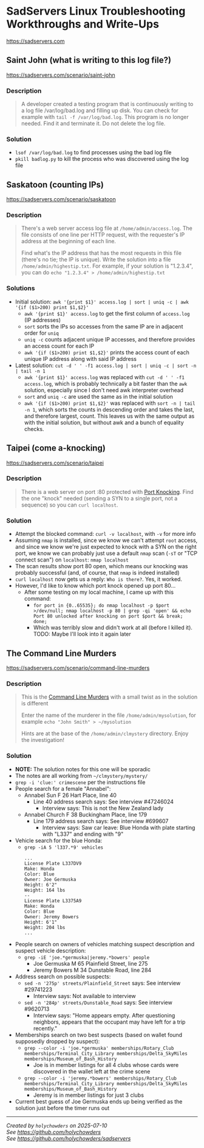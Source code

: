 # SadServers Linux Troubleshooting Workthroughs and Write-Ups

<https://sadservers.com>

## Saint John (what is writing to this log file?)

<https://sadservers.com/scenario/saint-john>

### Description

> A developer created a testing program that is continuously writing to a log file /var/log/bad.log and filling up disk. You can check for example with `tail -f /var/log/bad.log`.
> This program is no longer needed. Find it and terminate it. Do not delete the log file.

### Solution

- `lsof /var/log/bad.log` to find processes using the bad log file
- `pkill badlog.py` to kill the process who was discovered using the log file

## Saskatoon (counting IPs)

<https://sadservers.com/scenario/saskatoon>

### Description

> There's a web server access log file at `/home/admin/access.log`. The file consists of one line per HTTP request, with the requester's IP address at the beginning of each line.
>
> Find what's the IP address that has the most requests in this file (there's no tie; the IP is unique). Write the solution into a file `/home/admin/highestip.txt`. For example, if your solution is "1.2.3.4", you can do `echo "1.2.3.4" > /home/admin/highestip.txt`

### Solutions

- Initial solution: `awk '{print $1}' access.log | sort | uniq -c | awk '{if ($1>200) print $1,$2}'`
  - `awk '{print $1}' access.log` to get the first column of `access.log` (IP addresses)
  - `sort` sorts the IPs so accesses from the same IP are in adjacent order for `uniq`
  - `uniq -c` counts adjacent unique IP accesses, and therefore provides an access count for each IP
  - `awk '{if ($1>200) print $1,$2}'` prints the access count of each unique IP address along with said IP address
- Latest solution: `cut -d ' ' -f1 access.log | sort | uniq -c | sort -n | tail -n 1`
    - `awk '{print $1}' access.log` was replaced with `cut -d ' ' -f1 access.log`, which is probably technically a bit faster than the `awk` solution, especially since I don't need awk interpreter overhead
    - `sort` and `uniq -c` are used the same as in the initial solution
    - `awk '{if ($1>200) print $1,$2}'` was replaced with `sort -n | tail -n 1`, which sorts the counts in descending order and takes the last, and therefore largest, count. This leaves us with the same output as with the initial solution, but without awk and a bunch of equality checks.

## Taipei (come a-knocking)

<https://sadservers.com/scenario/taipei>

### Description

> There is a web server on port :80 protected with [Port Knocking](https://en.wikipedia.org/wiki/Port_knocking). Find the one "knock" needed (sending a SYN to a single port, not a sequence) so you can `curl localhost`.

### Solution

- Attempt the blocked command: `curl -v localhost`, with `-v` for more info
- Assuming `nmap` is installed, since we know we can't attempt `root` access, and since we know we're just expected to knock with a SYN on the right port, we know we can probably just use a default `nmap` scan (`-sT` or "TCP connect scan") on `localhost`: `nmap localhost`
- The scan results show port 80 open, which means our knocking was probably successful (and, of course, that `nmap` is indeed installed)
- `curl localhost` now gets us a reply: `Who is there?`. Yes, it worked.
- However, I'd like to know which port knock opened up port 80...
  - After some testing on my local machine, I came up with this command:
    - `for port in {0..65535}; do nmap localhost -p $port >/dev/null; nmap localhost -p 80 | grep -qi 'open' && echo Port 80 unlocked after knocking on port $port && break; done;`
    - Which was terribly slow and didn't work at all (before I killed it). TODO: Maybe I'll look into it again later

## The Command Line Murders

<https://sadservers.com/scenario/command-line-murders>

### Description

> This is the [Command Line Murders](https://github.com/veltman/clmystery) with a small twist as in the solution is different
>
> Enter the name of the murderer in the file `/home/admin/mysolution`, for example `echo "John Smith" > ~/mysolution`
>
> Hints are at the base of the `/home/admin/clmystery` directory. Enjoy the investigation!

### Solution

- **NOTE:** The solution notes for this one will be sporadic
- The notes are all working from `~/clmystery/mystery/`
- `grep -i 'clue:' crimescene` per the instructions file
- People search for a female "Annabel":
  - Annabel Sun  F  26  Hart Place, line 40
    - Line 40 address search says: See interview #47246024
      - Interview says: This is not the New Zealand lady
  - Annabel Church  F  38  Buckingham Place, line 179
    - Line 179 address search says: See interview #699607
      - Interview says: Saw car leave: Blue Honda with plate starting with "L337" and ending with "9"
- Vehicle search for the blue Honda:
  - `grep -iA 5 'l337.*9' vehicles`
    ```
    ...
    License Plate L337DV9
    Make: Honda
    Color: Blue
    Owner: Joe Germuska
    Height: 6'2"
    Weight: 164 lbs
    --
    License Plate L3375A9
    Make: Honda
    Color: Blue
    Owner: Jeremy Bowers
    Height: 6'1"
    Weight: 204 lbs
    ...
    ```
- People search on owners of vehicles matching suspect description and suspect vehicle description:
  - `grep -iE 'joe.*germuska|jeremy.*bowers' people`
    - Joe Germuska  M  65  Plainfield Street, line 275
    - Jeremy Bowers  M  34  Dunstable Road, line 284
- Address search on possible suspects:
  - `sed -n '275p' streets/Plainfield_Street` says: See interview #29741223
    - Interview says: Not available to interview
  - `sed -n '284p' streets/Dunstable_Road` says: See interview #9620713
    - Interview says: "Home appears empty. After questioning neighbors, appears that the occupant may have left for a trip recently."
- Memberships search on two best suspects (based on wallet found supposedly dropped by suspect):
  - `grep --color -i 'joe.*germuska' memberships/Rotary_Club memberships/Terminal_City_Library memberships/Delta_SkyMiles memberships/Museum_of_Bash_History`
    - Joe is in member listings for all 4 clubs whose cards were discovered in the wallet left at the crime scene
  - `grep --color -i 'jeremy.*bowers' memberships/Rotary_Club memberships/Terminal_City_Library memberships/Delta_SkyMiles memberships/Museum_of_Bash_History`
    - Jeremy is in member listings for just 3 clubs
- Current best guess of Joe Germuska ends up being verified as the solution just before the timer runs out

---

*Created by `holychowders` on 2025-07-10*<br>
*See <https://github.com/holychowders>*<br>
*See <https://github.com/holychowders/sadservers>*<br>
